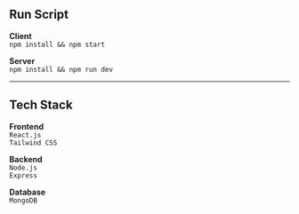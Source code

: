 ## Run Script

**Client** <br>
`npm install && npm start`

**Server** <br>
`npm install && npm run dev`

---

## Tech Stack
**Frontend** <br>
`React.js`<br>
`Tailwind CSS`

**Backend** <br>
`Node.js` <br>
`Express`

**Database** <br>
`MongoDB`
